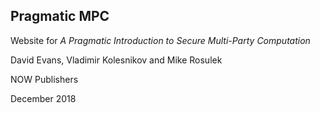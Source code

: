 ## Pragmatic MPC

Website for _A Pragmatic Introduction to Secure Multi-Party Computation_

David Evans, Vladimir Kolesnikov and Mike Rosulek

NOW Publishers

December 2018
